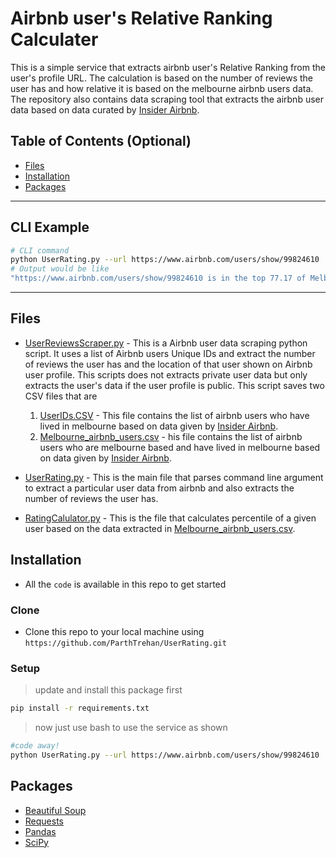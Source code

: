 # Airbnb user's Relative Ranking Calculater
This is a simple service that extracts airbnb user's Relative Ranking from the user's profile URL. The calculation is based on the number of reviews the user has and how relative it is based on the melbourne airbnb users data. The repository also contains data scraping tool that extracts the airbnb user data based on data curated by <a href="http://insideairbnb.com/get-the-data.html" target="_blank">Insider Airbnb</a>.

## Table of Contents (Optional)

- [Files](#files)
- [Installation](#installation)
- [Packages](#packages)


---

## CLI Example

```bash
# CLI command
python UserRating.py --url https://www.airbnb.com/users/show/99824610
# Output would be like
"https://www.airbnb.com/users/show/99824610 is in the top 77.17 of Melbourne Airbnb users based on number of reviews"
```
---

## Files
- [UserReviewsScraper.py](https://github.com/ParthTrehan/UserRating/blob/master/UserReviewsScraper.py "UserReviewsScraper.py") - This is a Airbnb user data scraping python script. It uses a list of Airbnb users Unique IDs and extract the number of reviews the user has and the location of that user shown on Airbnb user profile. This scripts does not extracts private user data but only extracts the user's data if the user profile is public. This script saves two CSV files that are 
	1. [UserIDs.CSV](https://github.com/ParthTrehan/UserRating/blob/master/UserIDs.CSV "UserIDs.CSV") - This file contains the list of airbnb users who have lived in melbourne based on data given by <a href="http://insideairbnb.com/get-the-data.html" target="_blank">Insider Airbnb</a>.
	2. [Melbourne_airbnb_users.csv](https://github.com/ParthTrehan/UserRating/blob/master/Melbourne_airbnb_users.csv "Melbourne_airbnb_users.csv")  -   his file contains the list of airbnb users who are melbourne based and  have lived in melbourne based on data given by <a href="http://insideairbnb.com/get-the-data.html" target="_blank">Insider Airbnb</a>.
	
- [UserRating.py](https://github.com/ParthTrehan/UserRating/blob/master/UserRating.py "UserRating.py") - This is the main file that parses command line argument to extract a particular user data from airbnb and also extracts the number of reviews the user has.
- [RatingCalulator.py](https://github.com/ParthTrehan/UserRating/blob/master/RatingCalulator.py "RatingCalulator.py") -  This is the file that calculates percentile of a given user based on the data extracted in [Melbourne_airbnb_users.csv](https://github.com/ParthTrehan/UserRating/blob/master/Melbourne_airbnb_users.csv "Melbourne_airbnb_users.csv"). 

## Installation

- All the `code` is available in this repo to get started

### Clone

- Clone this repo to your local machine using `https://github.com/ParthTrehan/UserRating.git`

### Setup

> update and install this package first

```bash
pip install -r requirements.txt
```

> now just use bash to use the service as shown
```bash
#code away!
python UserRating.py --url https://www.airbnb.com/users/show/99824610
```

## Packages

- <a href="https://www.crummy.com/software/BeautifulSoup/bs4/doc/" target="_blank">Beautiful Soup</a>
- <a href="https://requests.readthedocs.io/en/master/" target="_blank">Requests</a>
- <a href="https://pandas.pydata.org/" target="_blank">Pandas</a>
- <a href="https://www.scipy.org/" target="_blank">SciPy</a>


